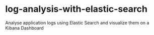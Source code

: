 # log-analysis-with-elastic-search
Analyse application logs using Elastic Search and visualize them on a Kibana Dashboard
